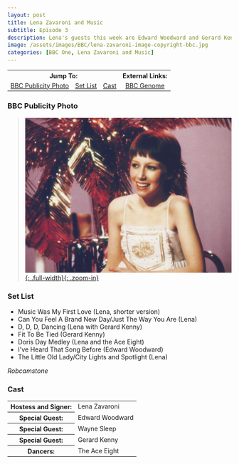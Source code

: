 ```yaml
---
layout: post
title: Lena Zavaroni and Music
subtitle: Episode 3
description: Lena's guests this week are Edward Woodward and Gerard Kenny.
image: /assets/images/BBC/lena-zavaroni-image-copyright-bbc.jpg
categories: [BBC One, Lena Zavaroni and Music]
---
```


<table>
<tr align="center">
<th colspan="3">Jump To:</th>
<th>External Links:</th>
</tr>

<tr align="center">
<td><a href="#bbc-publicity-photo">BBC Publicity Photo</a></td>
<td><a href="#set-list">Set List</a></td>
<td><a href="#cast">Cast</a></td>
<td><a href="https://genome.ch.bbc.co.uk/schedules/bbcone/london/1979-06-06#at-19.00">BBC Genome</a></td>
</tr>
</table>

### BBC Publicity Photo
> [![BBC Publicity Photo of Lena Zavaroni for her TV show Lena Zavaroni and Music](/assets/images/BBC/lena-zavaroni-image-copyright-bbc.jpg){: .full-width}{: .zoom-in}](/assets/images/BBC/lena-zavaroni-image-copyright-bbc.jpg)

### Set List
>
* Music Was My First Love (Lena, shorter version)
* Can You Feel A Brand New Day/Just The Way You Are (Lena)
* D, D, D, Dancing (Lena with Gerard Kenny)
* Fit To Be Tied (Gerard Kenny)
* Doris Day Medley (Lena and the Ace Eight)
* I've Heard That Song Before (Edward Woodward)
* The Little Old Lady/City Lights and Spotlight (Lena)


<cite>Robcamstone</cite>

### Cast
<table>
<tr><th>Hostess and Signer:</th><td>Lena Zavaroni</td></tr>
<tr><th>Special Guest:</th><td>Edward Woodward</td></tr>
<tr><th>Special Guest:</th><td>Wayne Sleep</td></tr>
<tr><th>Special Guest:</th><td>Gerard Kenny</td></tr>
<tr><th>Dancers:</th><td>The Ace Eight</td></tr>
</table>

